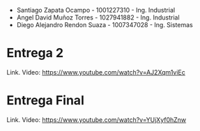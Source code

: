 - Santiago Zapata Ocampo - 1001227310 - Ing. Industrial
- Angel David Muñoz Torres - 1027941882 - Ing. Industrial
- Diego Alejandro Rendon Suaza - 1007347028 - Ing. Sistemas

# Entrega 2

Link. Video: https://www.youtube.com/watch?v=AJ2Xqm1viEc

# Entrega Final

Link. Video: https://www.youtube.com/watch?v=YUjXyf0hZnw
